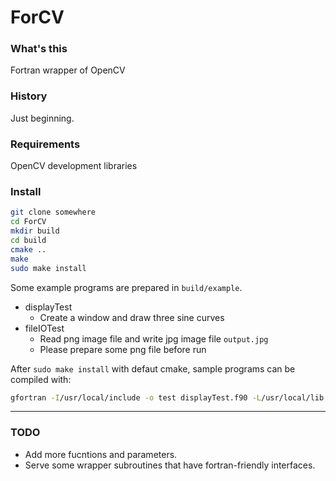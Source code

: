 ForCV
=====

### What's this

Fortran wrapper of OpenCV

### History 

Just beginning.

### Requirements

OpenCV development libraries

### Install

```bash
git clone somewhere
cd ForCV
mkdir build
cd build
cmake ..
make
sudo make install
```

Some example programs are prepared in `build/example`.

- displayTest
   - Create a window and draw three sine curves
- fileIOTest
   - Read png image file and write jpg image file `output.jpg`
   - Please prepare some png file before run


After `sudo make install` with defaut cmake, sample programs can be compiled with:

```bash
gfortran -I/usr/local/include -o test displayTest.f90 -L/usr/local/lib -lforcv_core -lforcv_highgui `pkg-config --libs opencv`
```

---

### TODO

* Add more fucntions and parameters.
* Serve some wrapper subroutines that have fortran-friendly interfaces.
